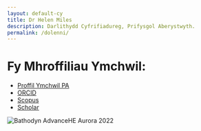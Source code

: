 ```yaml
---
layout: default-cy
title: Dr Helen Miles
description: Darlithydd Cyfrifiadureg, Prifysgol Aberystwyth.
permalink: /dolenni/
---
```


# Fy Mhroffiliau Ymchwil:
- [Proffil Ymchwil PA](https://pure.aber.ac.uk/portal/cy/persons/helen-miles(7b18b132-9dc9-4f58-83cb-271020a0418f).html)
- [ORCID](https://orcid.org/0000-0003-4063-6479)
- [Scopus](https://www.scopus.com/authid/detail.uri?authorId=54893533400)
- [Scholar](https://scholar.google.co.uk/citations?user=OWuu1f0AAAAJ&hl=en)

![Bathodyn AdvanceHE Aurora 2022](https://eu.api.accredible.com/v1/frontend/credential_website_embed_image/badge/2405088)
